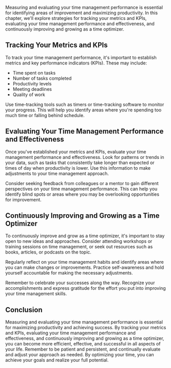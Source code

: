 
Measuring and evaluating your time management performance is essential for identifying areas of improvement and maximizing productivity. In this chapter, we'll explore strategies for tracking your metrics and KPIs, evaluating your time management performance and effectiveness, and continuously improving and growing as a time optimizer.

Tracking Your Metrics and KPIs
------------------------------

To track your time management performance, it's important to establish metrics and key performance indicators (KPIs). These may include:

* Time spent on tasks
* Number of tasks completed
* Productivity levels
* Meeting deadlines
* Quality of work

Use time-tracking tools such as timers or time-tracking software to monitor your progress. This will help you identify areas where you're spending too much time or falling behind schedule.

Evaluating Your Time Management Performance and Effectiveness
-------------------------------------------------------------

Once you've established your metrics and KPIs, evaluate your time management performance and effectiveness. Look for patterns or trends in your data, such as tasks that consistently take longer than expected or times of day when productivity is lower. Use this information to make adjustments to your time management approach.

Consider seeking feedback from colleagues or a mentor to gain different perspectives on your time management performance. This can help you identify blind spots or areas where you may be overlooking opportunities for improvement.

Continuously Improving and Growing as a Time Optimizer
------------------------------------------------------

To continuously improve and grow as a time optimizer, it's important to stay open to new ideas and approaches. Consider attending workshops or training sessions on time management, or seek out resources such as books, articles, or podcasts on the topic.

Regularly reflect on your time management habits and identify areas where you can make changes or improvements. Practice self-awareness and hold yourself accountable for making the necessary adjustments.

Remember to celebrate your successes along the way. Recognize your accomplishments and express gratitude for the effort you put into improving your time management skills.

Conclusion
----------

Measuring and evaluating your time management performance is essential for maximizing productivity and achieving success. By tracking your metrics and KPIs, evaluating your time management performance and effectiveness, and continuously improving and growing as a time optimizer, you can become more efficient, effective, and successful in all aspects of your life. Remember to be patient and persistent, and continually evaluate and adjust your approach as needed. By optimizing your time, you can achieve your goals and realize your full potential.
